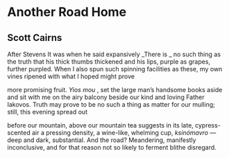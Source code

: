# Another Road Home
## Scott Cairns
After Stevens
It was when he said expansively _There is
_
no such thing as the truth that his thick thumbs
thickened and his lips, purple as grapes,
further purpled. When I also spun such
spinning facilities as these, my own
vines ripened with what I hoped might prove

more promising fruit. _Yios mou_ , set the large
man’s handsome books aside and sit with me
on the airy balcony beside our kind
and loving Father Iakovos. Truth may
prove to be no such a thing as matter
for our mulling; still, this evening spread out

before our mountain, above our mountain tea
suggests in its late, cypress-scented air
a pressing density, a wine-like, whelming
cup, _ksinómavro_ —deep and dark, substantial.
And the road? Meandering, manifestly
inconclusive, and for that reason not
so likely to ferment blithe disregard.